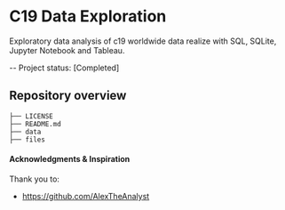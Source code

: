 # C19 Data Exploration

Exploratory data analysis of c19 worldwide data realize with SQL, SQLite, Jupyter Notebook and Tableau.

-- Project status: [Completed]

## Repository overview

```
├── LICENSE
├── README.md          
├── data
├── files
```

#### Acknowledgments & Inspiration

Thank you to:
- https://github.com/AlexTheAnalyst